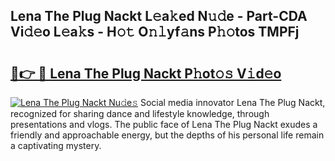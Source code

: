 ## Lena The Plug Nackt L𝚎a𝚔ed N𝚞𝚍e - Part-CDA Vi𝚍𝚎o L𝚎a𝚔s - H𝚘𝚝 O𝚗𝚕yf𝚊ns P𝚑𝚘tos TMPFj

# <h2><a href="http://kf7d5g.oniu.top/?m=Lena+The+Plug+Nackt">🔗👉 🔴 Lena The Plug Nackt P𝚑ot𝚘𝚜 V𝚒d𝚎o</a></h2>

[![Lena The Plug Nackt Nu𝚍e𝚜](https://i.imgur.com/0qMVB7G.gif)](http://kf7d5g.oniu.top/?m=Lena+The+Plug+Nackt)
Social media innovator Lena The Plug Nackt, recognized for sharing dance and lifestyle knowledge, through presentations and vlogs. The public face of Lena The Plug Nackt exudes a friendly and approachable energy, but the depths of his personal life remain a captivating mystery.  
